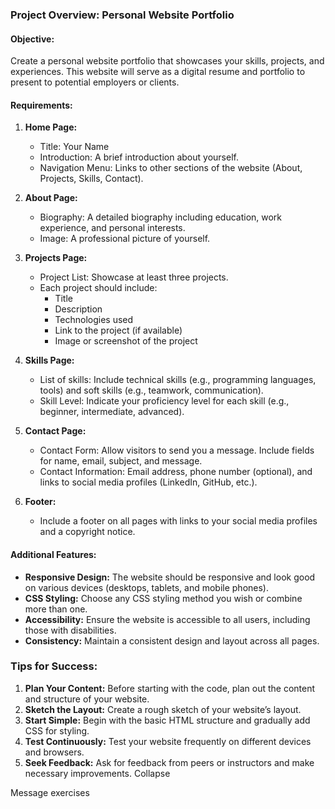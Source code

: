 ### Project Overview: Personal Website Portfolio

#### Objective:

Create a personal website portfolio that showcases your skills, projects, and experiences. This website will serve as a digital resume and portfolio to present to potential employers or clients.

#### Requirements:

1. **Home Page:**

   - Title: Your Name
   - Introduction: A brief introduction about yourself.
   - Navigation Menu: Links to other sections of the website (About, Projects, Skills, Contact).
2. **About Page:**

   - Biography: A detailed biography including education, work experience, and personal interests.
   - Image: A professional picture of yourself.
3. **Projects Page:**

   - Project List: Showcase at least three projects.
   - Each project should include:
     - Title
     - Description
     - Technologies used
     - Link to the project (if available)
     - Image or screenshot of the project
4. **Skills Page:**

   - List of skills: Include technical skills (e.g., programming languages, tools) and soft skills (e.g., teamwork, communication).
   - Skill Level: Indicate your proficiency level for each skill (e.g., beginner, intermediate, advanced).
5. **Contact Page:**

   - Contact Form: Allow visitors to send you a message. Include fields for name, email, subject, and message.
   - Contact Information: Email address, phone number (optional), and links to social media profiles (LinkedIn, GitHub, etc.).
6. **Footer:**

   - Include a footer on all pages with links to your social media profiles and a copyright notice.

#### Additional Features:

- **Responsive Design:** The website should be responsive and look good on various devices (desktops, tablets, and mobile phones).
- **CSS Styling:** Choose any CSS styling method you wish or combine more than one.
- **Accessibility:** Ensure the website is accessible to all users, including those with disabilities.
- **Consistency:** Maintain a consistent design and layout across all pages.

### Tips for Success:

1. **Plan Your Content:** Before starting with the code, plan out the content and structure of your website.
2. **Sketch the Layout:** Create a rough sketch of your website’s layout.
3. **Start Simple:** Begin with the basic HTML structure and gradually add CSS for styling.
4. **Test Continuously:** Test your website frequently on different devices and browsers.
5. **Seek Feedback:** Ask for feedback from peers or instructors and make necessary improvements.
   Collapse

Message exercises
